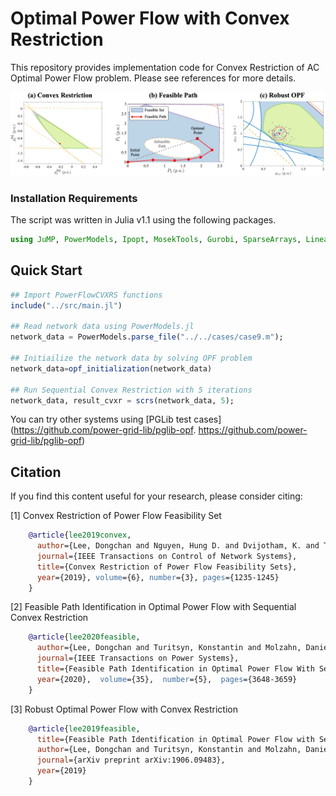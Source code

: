 # Optimal Power Flow with Convex Restriction

This repository provides implementation code for Convex Restriction of AC Optimal Power Flow problem. Please see references for more details.

<img src="tutorials/figure/illustration.png" width="750">


### Installation Requirements

The script was written in Julia v1.1 using the following packages.

```julia
using JuMP, PowerModels, Ipopt, MosekTools, Gurobi, SparseArrays, LinearAlgebra, Plots
```

## Quick Start


```julia
## Import PowerFlowCVXRS functions
include("../src/main.jl")

## Read network data using PowerModels.jl
network_data = PowerModels.parse_file("../../cases/case9.m");

## Initiailize the network data by solving OPF problem
network_data=opf_initialization(network_data)

## Run Sequential Convex Restriction with 5 iterations
network_data, result_cvxr = scrs(network_data, 5);
```

You can try other systems using [PGLib test cases](https://github.com/power-grid-lib/pglib-opf.
https://github.com/power-grid-lib/pglib-opf)

## Citation

If you find this content useful for your research, please consider citing: 

[1] Convex Restriction of Power Flow Feasibility Set
```bibtex
    @article{lee2019convex,
      author={Lee, Dongchan and Nguyen, Hung D. and Dvijotham, K. and Turitsyn, Konstantin},
      journal={IEEE Transactions on Control of Network Systems},
      title={Convex Restriction of Power Flow Feasibility Sets},
      year={2019}, volume={6}, number={3}, pages={1235-1245}
    }
```

[2] Feasible Path Identification in Optimal Power Flow with Sequential Convex Restriction
```bibtex
    @article{lee2020feasible,
      author={Lee, Dongchan and Turitsyn, Konstantin and Molzahn, Daniel Kenneth and Roald, Line},
      journal={IEEE Transactions on Power Systems}, 
      title={Feasible Path Identification in Optimal Power Flow With Sequential Convex Restriction}, 
      year={2020},  volume={35},  number={5},  pages={3648-3659}
    }    
```

[3] Robust Optimal Power Flow with Convex Restriction
```bibtex
    @article{lee2019feasible,
      title={Feasible Path Identification in Optimal Power Flow with Sequential Convex Restriction},
      author={Lee, Dongchan and Turitsyn, Konstantin and Molzahn, Daniel K and Roald, Line A},
      journal={arXiv preprint arXiv:1906.09483},
      year={2019}
    }
```